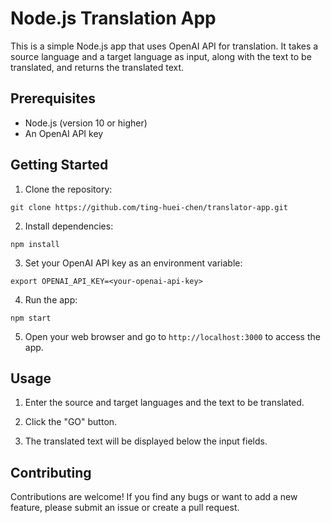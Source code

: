 # Node.js Translation App

This is a simple Node.js app that uses OpenAI API for translation. It takes a source language and a target language as input, along with the text to be translated, and returns the translated text.

## Prerequisites

- Node.js (version 10 or higher)
- An OpenAI API key

## Getting Started

1. Clone the repository:

```
git clone https://github.com/ting-huei-chen/translator-app.git
```

2. Install dependencies:

```
npm install
```

3. Set your OpenAI API key as an environment variable:

```
export OPENAI_API_KEY=<your-openai-api-key>
```

4. Run the app:

```
npm start
```

5. Open your web browser and go to `http://localhost:3000` to access the app.

## Usage

1. Enter the source and target languages and the text to be translated.

2. Click the "GO" button.

3. The translated text will be displayed below the input fields.

## Contributing

Contributions are welcome! If you find any bugs or want to add a new feature, please submit an issue or create a pull request.

